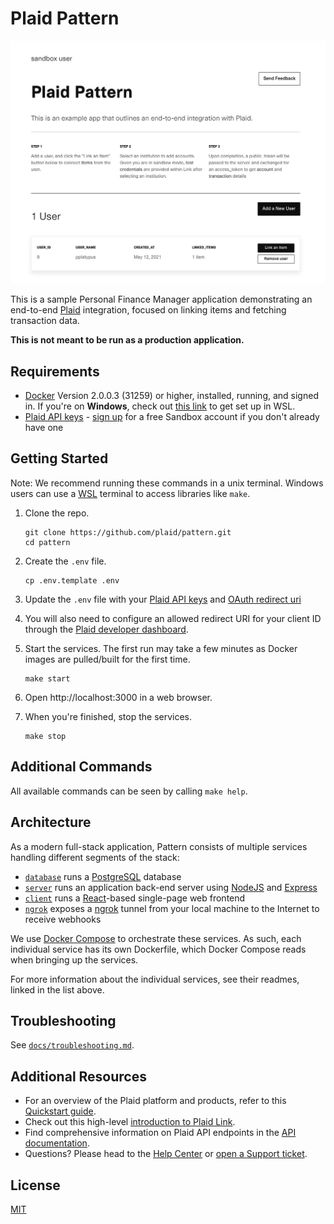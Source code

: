 # Plaid Pattern

![Plaid Pattern client][client-img]

This is a sample Personal Finance Manager application demonstrating an end-to-end [Plaid][plaid] integration, focused on linking items and fetching transaction data.

**This is not meant to be run as a production application.**

## Requirements

-   [Docker][docker] Version 2.0.0.3 (31259) or higher, installed, running, and signed in. If you're on **Windows**, check out [this link][wsl] to get set up in WSL.
-   [Plaid API keys][plaid-keys] - [sign up][plaid-signup] for a free Sandbox account if you don't already have one

## Getting Started

Note: We recommend running these commands in a unix terminal. Windows users can use a [WSL][wsl] terminal to access libraries like `make`.

1. Clone the repo.
    ```shell
    git clone https://github.com/plaid/pattern.git
    cd pattern
    ```
1. Create the `.env` file.
    ```shell
    cp .env.template .env
    ```
1. Update the `.env` file with your [Plaid API keys][plaid-keys] and [OAuth redirect uri][plaid-redirect-uri]

1. You will also need to configure an allowed redirect URI for your client ID through the [Plaid developer dashboard](https://dashboard.plaid.com/team/api).

1. Start the services. The first run may take a few minutes as Docker images are pulled/built for the first time.
    ```shell
    make start
    ```
1. Open http://localhost:3000 in a web browser.
1. When you're finished, stop the services.
    ```shell
    make stop
    ```

## Additional Commands

All available commands can be seen by calling `make help`.

## Architecture

As a modern full-stack application, Pattern consists of multiple services handling different segments of the stack:

-   [`database`][database-readme] runs a [PostgreSQL][postgres] database
-   [`server`][server-readme] runs an application back-end server using [NodeJS] and [Express]
-   [`client`][client-readme] runs a [React]-based single-page web frontend
-   [`ngrok`][ngrok-readme] exposes a [ngrok] tunnel from your local machine to the Internet to receive webhooks

We use [Docker Compose][docker-compose] to orchestrate these services. As such, each individual service has its own Dockerfile, which Docker Compose reads when bringing up the services.

For more information about the individual services, see their readmes, linked in the list above.

## Troubleshooting

See [`docs/troubleshooting.md`][troubleshooting].

## Additional Resources

-   For an overview of the Plaid platform and products, refer to this [Quickstart guide][plaid-quickstart].
-   Check out this high-level [introduction to Plaid Link](https://blog.plaid.com/plaid-link/).
-   Find comprehensive information on Plaid API endpoints in the [API documentation][plaid-docs].
-   Questions? Please head to the [Help Center][plaid-help] or [open a Support ticket][plaid-support-ticket].

## License

[MIT](LICENSE)

[client-img]: docs/pattern_screenshot.png
[client-readme]: client/README.md
[database-readme]: database/README.md
[docker]: https://docs.docker.com/
[docker-compose]: https://docs.docker.com/compose/
[express]: https://expressjs.com/
[ngrok]: https://ngrok.com/
[ngrok-readme]: ngrok/README.md
[nodejs]: https://nodejs.org/en/
[plaid]: https://plaid.com
[plaid-docs]: https://plaid.com/docs/
[plaid-help]: https://support.plaid.com/hc/en-us
[plaid-keys]: https://dashboard.plaid.com/account/keys
[plaid-quickstart]: https://plaid.com/docs/quickstart/
[plaid-signup]: https://dashboard.plaid.com/signup
[plaid-support-ticket]: https://dashboard.plaid.com/support/new
[plaid-redirect-uri]: https://plaid.com/docs/link/oauth/#redirect-uri-configuration
[postgres]: https://www.postgresql.org/
[react]: http://reactjs.org/
[server-readme]: server/README.md
[troubleshooting]: docs/troubleshooting.md
[wsl]: https://nickjanetakis.com/blog/setting-up-docker-for-windows-and-wsl-to-work-flawlessly
